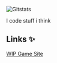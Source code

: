 ![Gitstats](https://github-readme-stats.vercel.app/api?username=sanitizethosehams)

I code stuff i think

## Links ✨

[WIP Game Site](https://crust.epicg.net/)
